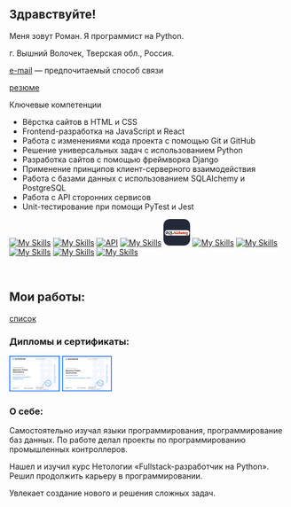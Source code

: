## Здравствуйте!

Меня зовут Роман. Я программист на Python.

г. Вышний Волочек, Тверская обл., Россия.

[e-mail](mailto:danroman@yandex.ru) — предпочитаемый способ связи

[резюме](https://docs.google.com/document/d/1AIhtQWyntr-fZI0vCNaaPPzK9M3gRKAfG3DCkI7K7mQ/edit#heading=h.w62vgq4fqlv)

Ключевые компетенции
 
- Вёрстка сайтов в HTML и CSS
- Frontend-разработка на JavaScript и React
- Работа с изменениями кода проекта с помощью Git и GitHub
- Решение универсальных задач с использованием Python
- Разработка сайтов с помощью фреймворка Django
- Применение принципов клиент-серверного взаимодействия
- Работа с базами данных с использованием SQLAlchemy и PostgreSQL
- Работа с API сторонних сервисов
- Unit-тестирование при помощи PyTest и Jest


[![My Skills](https://skillicons.dev/icons?i=pycharm "Pycharm")](https://www.jetbrains.com/ru-ru/pycharm/)
[![My Skills](https://skillicons.dev/icons?i=django "Django")](https://www.djangoproject.com/)
<a href="https://ru.wikipedia.org/wiki/API" title="API"><img src="https://u.netology.ru/backend/uploads/page_assets/images/file/46299/tools_API_color.png" height="48" alt="API"></a> 
[![My Skills](https://skillicons.dev/icons?i=postgres "PostgreSQL")](https://www.postgresql.org)
<a href="https://www.sqlalchemy.org" title="SQLAlchemy"><img src="https://github.com/danroman-github/resources2/blob/main/alchemy-Dark.png" height="48"  alt="SQLAlchemy"></a>
[![My Skills](https://skillicons.dev/icons?i=git "Git")](https://git-scm.com)
[![My Skills](https://skillicons.dev/icons?i=html "HTML")](https://en.wikipedia.org/wiki/HTML)
[![My Skills](https://skillicons.dev/icons?i=css "CSS")](https://ru.wikipedia.org/wiki/CSS)
[![My Skills](https://skillicons.dev/icons?i=js "JavaScript")](https://ru.wikipedia.org/wiki/JavaScript)
[![My Skills](https://skillicons.dev/icons?i=react "React")](https://ru.react.dev/)

<img src="https://u.netology.ru/backend/uploads/page_assets/images/file/46299/tools_API_color.png" class="icon_root__23Q63 styles_icon__7TqGb" title="">

## Мои работы:

[список](https://github.com/danroman-github/desktop-tutorial/blob/main/README.md)

### Дипломы и сертификаты:

<div>
 <img src="https://github.com/danroman-github/resources2/blob/main/Базы%20данных%20для%20python%20разработчиков.png" height="64" title="Базы данных для python разработчиков"> 
 <img src="https://github.com/danroman-github/resources2/blob/main/Профессиональная%20работа%20с%20Python.png" height="64" title="Профессиональная работа с Python">
</div>


### О себе:

Самостоятельно изучал языки программирования, программирование баз данных. По работе делал проекты по программированию промышленных контроллеров. 

Нашел и изучил курс Нетологии «Fullstack-разработчик на Python». Решил продолжить карьеру в программировании. 

Увлекает создание нового и решения сложных задач.
